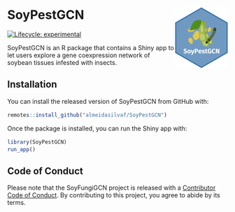 
<!-- README.md is generated from README.Rmd. Please edit that file -->

# SoyPestGCN <img src='man/figures/logo.png' align="right" height="139" />

<!-- badges: start -->

[![Lifecycle:
experimental](https://img.shields.io/badge/lifecycle-experimental-orange.svg)](https://lifecycle.r-lib.org/articles/stages.html#experimental)
<!-- badges: end -->

SoyPestGCN is an R package that contains a Shiny app to let users
explore a gene coexpression network of soybean tissues infested with
insects.

## Installation

You can install the released version of SoyPestGCN from GitHub with:

``` r
remotes::install_github("almeidasilvaf/SoyPestGCN")
```

Once the package is installed, you can run the Shiny app with:

``` r
library(SoyPestGCN)
run_app()
```

## Code of Conduct

Please note that the SoyFungiGCN project is released with a [Contributor
Code of
Conduct](https://contributor-covenant.org/version/2/0/CODE_OF_CONDUCT.html).
By contributing to this project, you agree to abide by its terms.

